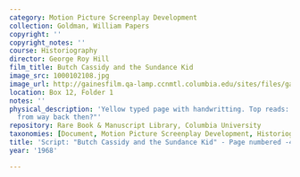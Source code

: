 ```yaml
---
category: Motion Picture Screenplay Development
collection: Goldman, William Papers
copyright: ''
copyright_notes: ''
course: Historiography
director: George Roy Hill
film_title: Butch Cassidy and the Sundance Kid
image_src: 1000102108.jpg
image_url: http://gainesfilm.qa-lamp.ccnmtl.columbia.edu/sites/files/gainesfilm/images/1000102108.jpg
location: Box 12, Folder 1
notes: ''
physical_description: 'Yellow typed page with handwritting. Top reads: "BUTCH | --
  from way back then?"'
repository: Rare Book & Manuscript Library, Columbia University
taxonomies: [Document, Motion Picture Screenplay Development, Historiography]
title: 'Script: "Butch Cassidy and the Sundance Kid" - Page numbered -4-'
year: '1968'

---
```

